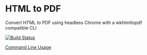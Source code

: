# HTML to PDF
Convert HTML to PDF using headless Chrome with a wkhtmltopdf compatible CLI

[![Build Status](https://dev.azure.com/rami/HtmlToPdf/_apis/build/status/icnocop.HtmlToPdf?branchName=master)](https://dev.azure.com/rami/HtmlToPdf/_build/latest?definitionId=14&branchName=master)

[Command Line Usage](src/HtmlToPdf/USAGE.md)